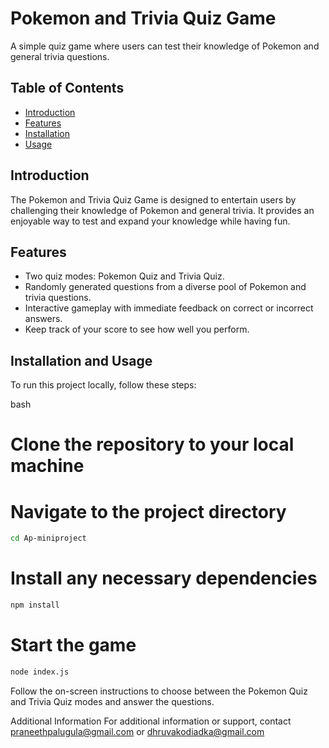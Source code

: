 # Pokemon and Trivia Quiz Game

A simple quiz game where users can test their knowledge of Pokemon and general trivia questions.

## Table of Contents

- [Introduction](#introduction)
- [Features](#features)
- [Installation](#installation)
- [Usage](#usage)

## Introduction

The Pokemon and Trivia Quiz Game is designed to entertain users by challenging their knowledge of Pokemon and general trivia. It provides an enjoyable way to test and expand your knowledge while having fun.

## Features

- Two quiz modes: Pokemon Quiz and Trivia Quiz.
- Randomly generated questions from a diverse pool of Pokemon and trivia questions.
- Interactive gameplay with immediate feedback on correct or incorrect answers.
- Keep track of your score to see how well you perform.

## Installation and Usage

To run this project locally, follow these steps:

bash
# Clone the repository to your local machine

# Navigate to the project directory
```bash
cd Ap-miniproject
```

# Install any necessary dependencies
```bash
npm install
```

# Start the game
```bash
node index.js
```

Follow the on-screen instructions to choose between the Pokemon Quiz and Trivia Quiz modes and answer the questions.

Additional Information
For additional information or support, contact praneethpalugula@gmail.com or dhruvakodiadka@gmail.com

